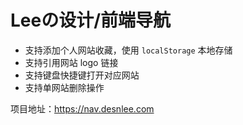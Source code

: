 # Leeの设计/前端导航

- 支持添加个人网站收藏，使用 `localStorage` 本地存储
- 支持引用网站 logo 链接
- 支持键盘快捷键打开对应网站
- 支持单网站删除操作

项目地址：https://nav.desnlee.com
